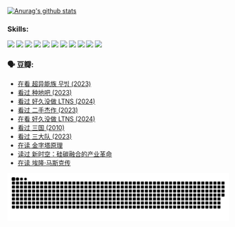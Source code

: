 
[![Anurag's github stats](https://github-readme-stats.vercel.app/api?username=w940853815)](https://github.com/anuraghazra/github-readme-stats)

### Skills:

<code><img height="32" src="https://cdn.jsdelivr.net/npm/simple-icons@v5/icons/python.svg"></code>
<code><img height="32" src="https://cdn.jsdelivr.net/npm/simple-icons@v5/icons/javascript.svg"></code>
<code><img height="32" src="https://cdn.jsdelivr.net/npm/simple-icons@v5/icons/django.svg"></code>
<code><img height="32" src="https://cdn.jsdelivr.net/npm/simple-icons@v5/icons/flask.svg"></code>
<code><img height="32" src="https://cdn.jsdelivr.net/npm/simple-icons@v5/icons/vuetify.svg"></code>
<code><img height="32" src="https://cdn.jsdelivr.net/npm/simple-icons@v5/icons/git.svg"></code>
<code><img height="32" src="https://cdn.jsdelivr.net/npm/simple-icons@v5/icons/docker.svg"></code>
<code><img height="32" src="https://cdn.jsdelivr.net/npm/simple-icons@v5/icons/postgresql.svg"></code>
<code><img height="32" src="https://cdn.jsdelivr.net/npm/simple-icons@v5/icons/elasticsearch.svg"></code>
<code><img height="32" src="https://cdn.jsdelivr.net/npm/simple-icons@v5/icons/macos.svg"></code>
<code><img height="32" src="https://cdn.jsdelivr.net/npm/simple-icons@v5/icons/linux.svg"></code>

### 🗣 豆瓣:

<!-- DOUBAN-ACTIVITIES:START -->
- [在看 超异能族 무빙‎ (2023)](https://www.douban.com/people/136069238/status/4527291077/?_i=08496172)
- [看过 种地吧‎ (2023)](https://www.douban.com/people/136069238/status/4527289637/?_i=08496172)
- [看过 好久没做 LTNS‎ (2024)](https://www.douban.com/people/136069238/status/4527289515/?_i=08496172)
- [看过 二手杰作‎ (2023)](https://www.douban.com/people/136069238/status/4522502716/?_i=08496172)
- [在看 好久没做 LTNS‎ (2024)](https://www.douban.com/people/136069238/status/4521969883/?_i=08496172)
- [看过 三国‎ (2010)](https://www.douban.com/people/136069238/status/4521634661/?_i=08496172)
- [看过 三大队‎ (2023)](https://www.douban.com/people/136069238/status/4510323325/?_i=08496172)
- [在读 金字塔原理](https://www.douban.com/people/136069238/status/4507497587/?_i=08496172)
- [读过 新时空：硅碳融合的产业革命](https://www.douban.com/people/136069238/status/4506659177/?_i=08496172)
- [在读 埃隆·马斯克传](https://www.douban.com/people/136069238/status/4500417190/?_i=08496172)
<!-- DOUBAN-ACTIVITIES:END -->


![Snake animation](https://raw.githubusercontent.com/w940853815/w940853815/output/github-contribution-grid-snake.svg)

<!--
**w940853815/w940853815** is a ✨ _special_ ✨ repository because its `README.md` (this file) appears on your GitHub profile.

Here are some ideas to get you started:

- 🔭 I’m currently working on ...
- 🌱 I’m currently learning ...
- 👯 I’m looking to collaborate on ...
- 🤔 I’m looking for help with ...
- 💬 Ask me about ...
- 📫 How to reach me: ...
- 😄 Pronouns: ...
- ⚡ Fun fact: ...
-->
